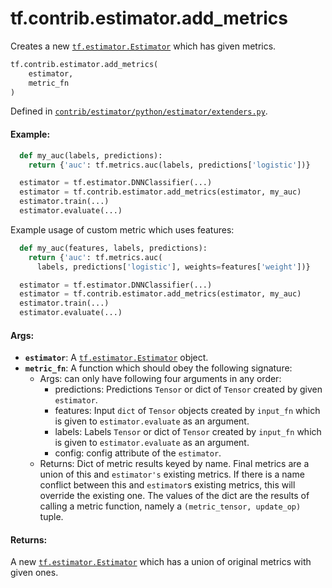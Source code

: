 <div itemscope itemtype="http://developers.google.com/ReferenceObject">
<meta itemprop="name" content="tf.contrib.estimator.add_metrics" />
<meta itemprop="path" content="Stable" />
</div>

# tf.contrib.estimator.add_metrics

Creates a new <a href="../../../tf/estimator/Estimator.md"><code>tf.estimator.Estimator</code></a> which has given metrics.

``` python
tf.contrib.estimator.add_metrics(
    estimator,
    metric_fn
)
```



Defined in [`contrib/estimator/python/estimator/extenders.py`](https://github.com/tensorflow/estimator/tree/master/tensorflow_estimator/contrib/estimator/python/estimator/extenders.py).

<!-- Placeholder for "Used in" -->


#### Example:



```python
  def my_auc(labels, predictions):
    return {'auc': tf.metrics.auc(labels, predictions['logistic'])}

  estimator = tf.estimator.DNNClassifier(...)
  estimator = tf.contrib.estimator.add_metrics(estimator, my_auc)
  estimator.train(...)
  estimator.evaluate(...)
```
Example usage of custom metric which uses features:

```python
  def my_auc(features, labels, predictions):
    return {'auc': tf.metrics.auc(
      labels, predictions['logistic'], weights=features['weight'])}

  estimator = tf.estimator.DNNClassifier(...)
  estimator = tf.contrib.estimator.add_metrics(estimator, my_auc)
  estimator.train(...)
  estimator.evaluate(...)
```

#### Args:


* <b>`estimator`</b>: A <a href="../../../tf/estimator/Estimator.md"><code>tf.estimator.Estimator</code></a> object.
* <b>`metric_fn`</b>: A function which should obey the following signature:
  - Args: can only have following four arguments in any order:
    * predictions: Predictions `Tensor` or dict of `Tensor` created by given
      `estimator`.
    * features: Input `dict` of `Tensor` objects created by `input_fn` which
      is given to `estimator.evaluate` as an argument.
    * labels:  Labels `Tensor` or dict of `Tensor` created by `input_fn`
      which is given to `estimator.evaluate` as an argument.
    * config: config attribute of the `estimator`.
   - Returns:
     Dict of metric results keyed by name. Final metrics are a union of this
     and `estimator's` existing metrics. If there is a name conflict between
     this and `estimator`s existing metrics, this will override the existing
     one. The values of the dict are the results of calling a metric
     function, namely a `(metric_tensor, update_op)` tuple.


#### Returns:

A new <a href="../../../tf/estimator/Estimator.md"><code>tf.estimator.Estimator</code></a> which has a union of original metrics with
  given ones.
